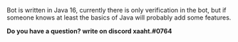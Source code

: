 Bot is written in Java 16, currently there is only verification in the bot, but if someone knows at least the basics of Java will probably add some features.

**Do you have a question? write on discord xaaht.#0764**
